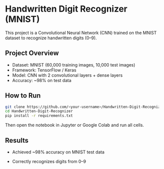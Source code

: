 # Handwritten Digit Recognizer (MNIST)

This project is a Convolutional Neural Network (CNN) trained on the MNIST dataset to recognize handwritten digits (0–9).

## Project Overview
- Dataset: MNIST (60,000 training images, 10,000 test images)
- Framework: TensorFlow / Keras
- Model: CNN with 2 convolutional layers + dense layers
- Accuracy: ~98% on test data

## How to Run
```bash
git clone https://github.com/<your-username>/Handwritten-Digit-Recognizer.git
cd Handwritten-Digit-Recognizer
pip install -r requirements.txt
```
Then open the notebook in Jupyter or Google Colab and run all cells.

## Results

- Achieved ~98% accuracy on MNIST test data

- Correctly recognizes digits from 0–9
